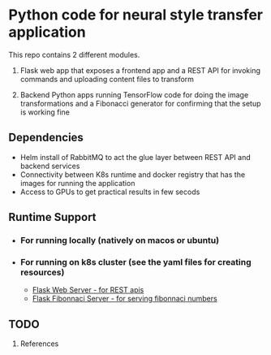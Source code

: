 # Python code for neural style transfer application

This repo contains 2 different modules.
1. Flask web app that exposes a frontend app and a REST API for invoking commands and uploading content files to transform

2. Backend Python apps running TensorFlow code for doing the image transformations and a Fibonacci generator for confirming that the setup is working fine

## Dependencies
 - Helm install of RabbitMQ to act the glue layer between REST API and backend services
 - Connectivity between K8s runtime and docker registry that has the images for running the application
 - Access to GPUs to get practical results in few secods

## Runtime Support
- ### For running locally (natively on macos or ubuntu)
- ### For running on k8s cluster (see the yaml files for creating resources)
  - [Flask Web Server - for REST apis](flask-web.yml)
  - [Flask Fibonnaci Server - for serving fibonnaci numbers](flask-fib.yml)

## TODO
 1. References
